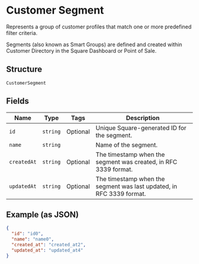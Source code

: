 
# Customer Segment

Represents a group of customer profiles that match one or more predefined filter criteria.

Segments (also known as Smart Groups) are defined and created within Customer Directory in the Square Dashboard or Point of Sale.

## Structure

`CustomerSegment`

## Fields

| Name | Type | Tags | Description |
|  --- | --- | --- | --- |
| `id` | `string` | Optional | Unique Square-generated ID for the segment. |
| `name` | `string` |  | Name of the segment. |
| `createdAt` | `string` | Optional | The timestamp when the segment was created, in RFC 3339 format. |
| `updatedAt` | `string` | Optional | The timestamp when the segment was last updated, in RFC 3339 format. |

## Example (as JSON)

```json
{
  "id": "id0",
  "name": "name0",
  "created_at": "created_at2",
  "updated_at": "updated_at4"
}
```

